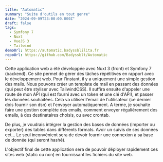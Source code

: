```yaml
---
title: "Automatic"
summary: "Suite d'outils en tout genre"
date: "2024-09-09T23:00:00.000Z"
draft: false
tags:
  - Symfony 7
  - Nuxt
  - VueJS 3
  - Tailwind
demoUrl: https://automatic.badyssblilita.fr
repoUrl: https://github.com/Badyssblt/Automatic
---
```


Cette application web a été développée avec Nuxt 3 (front) et Symfony 7 (backend). Ce site permet de gérer des tâches répétitives en rapport avec le développement web. Pour l'instant, il y a uniquement une simple gestion des mails. Nous pouvons créer un template de mail en passant des données (qui peut être styliser avec TailwindCSS). Il suffira ensuite d'appeler une route de mon API (qui est fourni avec un token et une clé d'API), et passer les données souhaitées. Cela va utiliser l'email de l'utilisateur (ce dernier dois fournir son dsn) et l'envoyer automatiquement. A terme, je souhaite faire une gestion complète des emails, comment envoyer régulièrement des emails, à des destinataires choisis, ou avec crontab.

De plus, je voudrais intégrer la gestion des bases de données (importer ou exporter) des tables dans différents formats. Avoir un suivis de ses données ect... Le seul inconvénient sera de devoir fournir une connexion à sa base de donnée (qui seront hashé).

L'objectif final de cette application sera de pouvoir déployer rapidement ces sites web (static ou non) en fournissant les fichiers du site web.